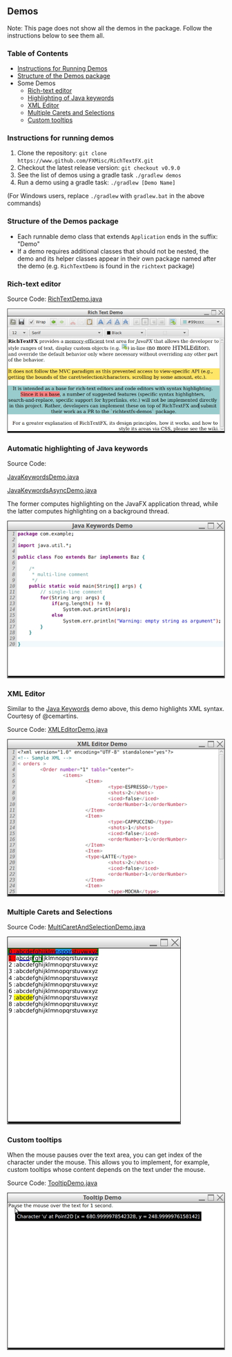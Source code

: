 Demos
-----

Note: This page does not show all the demos in the package. Follow the instructions below to see them all.

### Table of Contents

* [Instructions for Running Demos](#instructions-for-running-demos)
* [Structure of the Demos package](#structure-of-the-demos-package)
* Some Demos
  * [Rich-text editor](#rich-text-editor)
  * [Highlighting of Java keywords](#automatic-highlighting-of-java-keywords)
  * [XML Editor](#xml-editor)
  * [Multiple Carets and Selections](#multiple-carets-and-selections)
  * [Custom tooltips](#custom-tooltips)

### Instructions for running demos

1. Clone the repository: `git clone https://www.github.com/FXMisc/RichTextFX.git`
2. Checkout the latest release version: `git checkout v0.9.0`
3. See the list of demos using a gradle task `./gradlew demos`
4. Run a demo using a gradle task: `./gradlew [Demo Name]`

(For Windows users, replace `./gradlew` with `gradlew.bat` in the above commands)

### Structure of the Demos package

- Each runnable demo class that extends `Application` ends in the suffix: "Demo"
- If a demo requires additional classes that should not be nested, the demo and its helper classes appear in their own package named after the demo (e.g. `RichTextDemo` is found in the `richtext` package)

### Rich-text editor

Source Code: [RichTextDemo.java](src/main/java/org/fxmisc/richtext/demo/richtext/RichTextDemo.java)

![Screenshot of the RichText demo](./screenshots/RichTextDemo.jpg)

### Automatic highlighting of Java keywords

Source Code:

[JavaKeywordsDemo.java](src/main/java/org/fxmisc/richtext/demo/JavaKeywordsDemo.java)

[JavaKeywordsAsyncDemo.java](src/main/java/org/fxmisc/richtext/demo/JavaKeywordsAsyncDemo.java)

The former computes highlighting on the JavaFX application thread, while the latter computes highlighting on a background thread.

![Screenshot of the JavaKeywords demo](./screenshots/JavaKeywordsDemo.jpg)

### XML Editor

Similar to the [Java Keywords](#automatic-highlighting-of-java-keywords) demo above, this demo highlights XML syntax. Courtesy of @cemartins.

Source Code: [XMLEditorDemo.java](src/main/java/org/fxmisc/richtext/demo/XMLEditorDemo.java)

![Screenshot of the XML Editor demo](./screenshots/XMLEditorDemo.jpg)

### Multiple Carets and Selections

Source Code: [MultiCaretAndSelectionDemo.java](src/main/java/org/fxmisc/richtext/demo/MultiCaretAndSelectionDemo.java)

![Screenshot of the Multiple Carets and Selections demo](./screenshots/MultiCaretAndSelectionDemo.jpg)

### Custom tooltips

When the mouse pauses over the text area, you can get index of the character under the mouse. This allows you to implement, for example, custom tooltips whose content depends on the text under the mouse.

Source Code: [TooltipDemo.java](src/main/java/org/fxmisc/richtext/demo/TooltipDemo.java)

![Screenshot of the Tooltip demo](./screenshots/TooltipDemo.jpg)
